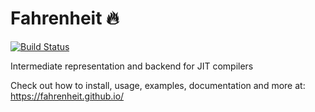 # Fahrenheit :fire:

[![Build Status](https://travis-ci.org/gligneul/fahrenheit.svg?branch=master)](https://travis-ci.org/gligneul/fahrenheit)

Intermediate representation and backend for JIT compilers

Check out how to install, usage, examples, documentation and more at: https://fahrenheit.github.io/

